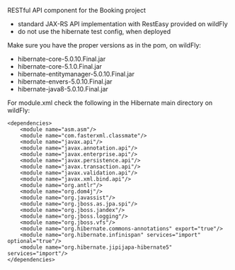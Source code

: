 RESTful API component for the Booking project

- standard JAX-RS API implementation with RestEasy provided on wildFly
- do not use the hibernate test config, when deployed

Make sure you have the proper versions as in the pom, on wildFly:
- hibernate-core-5.0.10.Final.jar
- hibernate-core-5.1.0.Final.jar
- hibernate-entitymanager-5.0.10.Final.jar
- hibernate-envers-5.0.10.Final.jar
- hibernate-java8-5.0.10.Final.jar

For module.xml check the following in the Hibernate main directory on wildFly:

<!-- Represents the Hibernate 5.0.x module-->
<module xmlns="urn:jboss:module:1.3" name="org.hibernate">
    <resources>
        <resource-root path="hibernate-core-5.0.10.Final.jar"/>
        <resource-root path="hibernate-envers-5.0.10.Final.jar"/>
        <resource-root path="hibernate-entitymanager-5.0.10.Final.jar"/>
        <resource-root path="hibernate-java8-5.0.10.Final.jar"/>
    </resources>

    <dependencies>
        <module name="asm.asm"/>
        <module name="com.fasterxml.classmate"/>
        <module name="javax.api"/>
        <module name="javax.annotation.api"/>
        <module name="javax.enterprise.api"/>
        <module name="javax.persistence.api"/>
        <module name="javax.transaction.api"/>
        <module name="javax.validation.api"/>
        <module name="javax.xml.bind.api"/>
        <module name="org.antlr"/>
        <module name="org.dom4j"/>
        <module name="org.javassist"/>
        <module name="org.jboss.as.jpa.spi"/>
        <module name="org.jboss.jandex"/>
        <module name="org.jboss.logging"/>
        <module name="org.jboss.vfs"/>
        <module name="org.hibernate.commons-annotations" export="true"/>
        <module name="org.hibernate.infinispan" services="import" optional="true"/>
        <module name="org.hibernate.jipijapa-hibernate5" services="import"/>
    </dependencies>
</module>
